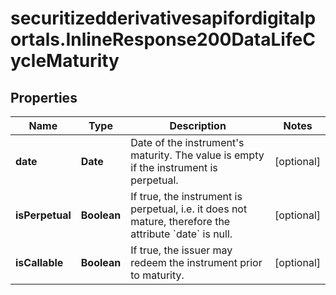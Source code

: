 # securitizedderivativesapifordigitalportals.InlineResponse200DataLifeCycleMaturity

## Properties

Name | Type | Description | Notes
------------ | ------------- | ------------- | -------------
**date** | **Date** | Date of the instrument&#39;s maturity. The value is empty if the instrument is perpetual. | [optional] 
**isPerpetual** | **Boolean** | If true, the instrument is perpetual, i.e. it does not mature, therefore the attribute &#x60;date&#x60; is null. | [optional] 
**isCallable** | **Boolean** | If true, the issuer may redeem the instrument prior to maturity. | [optional] 


